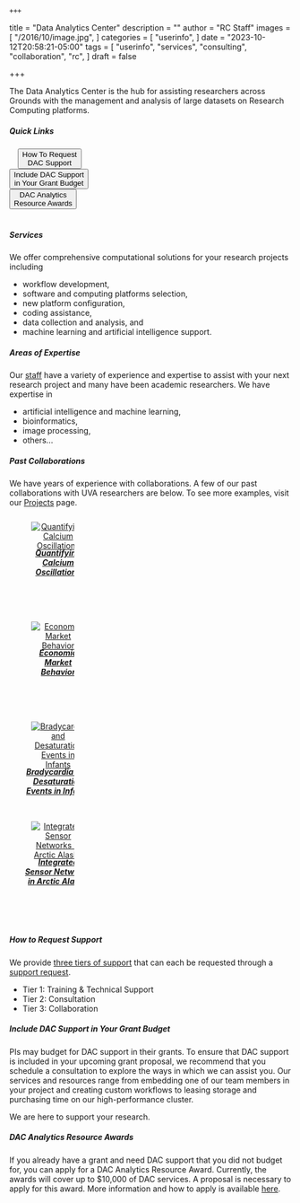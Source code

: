 	+++
title = "Data Analytics Center"
description = ""
author = "RC Staff"
images = [
  "/2016/10/image.jpg",
]
categories = [
  "userinfo",
]
date = "2023-10-12T20:58:21-05:00"
tags = [
  "userinfo",
  "services",
  "consulting",
  "collaboration",
  "rc",
]
draft = false

+++

The Data Analytics Center is the hub for assisting researchers across Grounds with the management and analysis of large datasets on Research Computing platforms.  

##### Quick Links

<div class="row">
  <div class="column", style="width:29%; margin-left:15px">
	<a href="#how-to-request-support"><button class="btn btn-warning">How To Request<br>DAC Support</button></a>
  </div>
  <div class="column", style="width:33%">
	<a href="#how-to-include-dac-support-in-your-grant-budget"><button class="btn btn-warning">Include DAC Support<br>in Your Grant Budget</button></a>
  </div>
  <div class="column", style="width:30%">
	<a href="#dac-analytics-resource-awards"><button class="btn btn-warning">DAC Analytics<br>Resource Awards</button></a>
  </div>
</div>
<br>

##### Services 
We offer comprehensive computational solutions for your research projects including  
* workflow development, 
* software and computing platforms selection, 
* new platform configuration,
* coding assistance,
* data collection and analysis, and
* machine learning and artificial intelligence support.

##### Areas of Expertise
Our [staff](/about/people/) have a variety of experience and expertise to assist with your next research project and many have been academic researchers.  We have expertise in 
* artificial intelligence and machine learning,
* bioinformatics,
* image processing,
* others...  

##### Past Collaborations
We have years of experience with collaborations. A few of our past collaborations with UVA researchers are below.  To see more examples, visit our [Projects](/project/) page.


<div class="row">
  <div class="column", style="width:20%; margin-left:15px">
	<a href="/project/calcium-oscillations" class="card-link">
		<div class="card card-shadow" style="width:120px; max-width:120px; margin: 8px; max-height:11em; min-height:11em; text-align:center; padding:4px;">
			<img class="card-img-top" src="/images/projects/cell-rosettes.png" alt="Quantifying Calcium Oscillations" style="max-width:96px;max-height:96px;">
			<div class="card-body" style="margin-top:auto;margin-bottom:auto;">
				<h5 class="card-title" style="font-size:14px; margin-top:-4px;margin-bottom:auto;">Quantifying Calcium Oscillations</h5>
			</div>
		</div>
	</a>
  </div>
  <div class="column", style="width:20%; margin-left:15px">
	<a href="/project/ciliberto-economics" class="card-link">
		<div class="card card-shadow" style="width:120px; max-width:120px; margin: 8px; max-height:11em; min-height:11em; text-align:center; padding:4px;">
			<img class="card-img-top" src="/images/projects/market-trends.jpg" alt="Economic Market Behavior" style="max-width:96px;max-height:96px;">
			<div class="card-body" style="margin-top:auto;margin-bottom:auto;">
				<h5 class="card-title" style="font-size:14px; margin-top:-4px;margin-bottom:auto;">Economic<br>Market<br>Behavior</h5>
			</div>
		</div>
	</a>
  </div>
  <div class="column", style="width:20%; margin-left:15px">
	<a href="/project/nicu-bpd" class="card-link">
		<div class="card card-shadow" style="width:120px; max-width:120px; margin: 8px; max-height:11em; min-height:11em; text-align:center; padding:4px;">
			<img class="card-img-top" src="/images/projects/infant-rn.jpg" alt="Bradycardia and Desaturation Events in Infants" style="max-width:96px;max-height:96px;">
			<div class="card-body" style="margin-top:auto;margin-bottom:auto;">
				<h5 class="card-title" style="font-size:14px; margin-top:-4px;margin-bottom:auto;">Bradycardia and Desaturation Events in Infants</h5>
			</div>
		</div>
	</a>
  </div>
  <div class="column", style="width:20%; margin-left:15px">
	<a href="/project/arctic" class="card-link">
		<div class="card card-shadow" style="width:120px; max-width:120px; margin: 8px; max-height:11em; min-height:11em; text-align:center; padding:4px;">
			<img class="card-img-top" src="/images/projects/weather-station.png" alt="Integrated Sensor Networks in Arctic Alaska" style="max-width:96px;max-height:96px;">
			<div class="card-body" style="margin-top:auto;margin-bottom:auto;">
				<h5 class="card-title" style="font-size:14px; margin-top:-4px;margin-bottom:auto;">Integrated Sensor Networks in Arctic Alaska</h5>
			</div>
		</div>
	</a>
  </div>
</div>
<br>

##### How to Request Support
We provide [three tiers of support](/service/tiers) that can each be requested through a [support request](/form/support-request/?category=Data%20Analytics). 

* Tier 1: Training & Technical Support 
* Tier 2: Consultation   
* Tier 3: Collaboration  

<!--
<div style="display: flex; justify-content: center">
    {{< button button-url="/form/support-request/?category=Data%20Analytics" button-class="primary" button-text="Request DAC Support" >}}
</div>
<br>
-->

##### Include DAC Support in Your Grant Budget   

PIs may budget for DAC support in their grants.  To ensure that DAC support is included in your upcoming grant proposal, we recommend that you schedule a consultation to explore the ways in which we can assist you.  Our services and resources range from embedding one of our team members in your project and creating custom workflows to leasing storage and purchasing time on our high-performance cluster.

We are here to support your research.

##### DAC Analytics Resource Awards

If you already have a grant and need DAC support that you did not budget for, you can apply for a DAC Analytics Resource Award. Currently, the awards will cover up to $10,000 of DAC services.  A proposal is necessary to apply for this award. More information and how to apply is available [here](/service/dac/awards).




